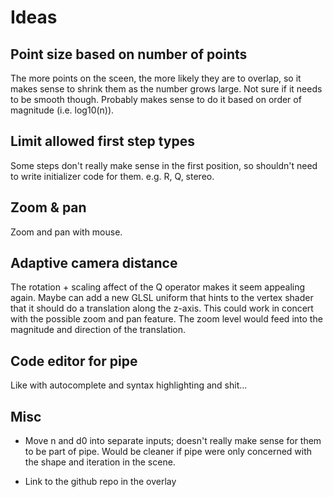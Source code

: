 # Ideas

## Point size based on number of points

The more points on the sceen, the more likely they are to overlap, so it makes
sense to shrink them as the number grows large. Not sure if it needs to be
smooth though. Probably makes sense to do it based on order of magnitude (i.e.
log10(n)).

## Limit allowed first step types

Some steps don't really make sense in the first position, so shouldn't need to
write initializer code for them. e.g. R, Q, stereo.

## Zoom & pan

Zoom and pan with mouse.

## Adaptive camera distance

The rotation + scaling affect of the Q operator makes it seem appealing again.
Maybe can add a new GLSL uniform that hints to the vertex shader that it should
do a translation along the z-axis. This could work in concert with the possible
zoom and pan feature. The zoom level would feed into the magnitude and direction
of the translation.

## Code editor for pipe

Like with autocomplete and syntax highlighting and shit...

## Misc

- Move n and d0 into separate inputs; doesn't really make sense for them to be
  part of pipe. Would be cleaner if pipe were only concerned with the shape
  and iteration in the scene.

- Link to the github repo in the overlay
